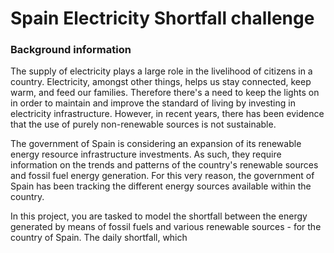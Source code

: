 <h1> Spain Electricity Shortfall challenge</h1>

<h3>Background information</h3>

<p>The supply of electricity plays a large role in the livelihood of citizens in a country. Electricity, amongst other things, helps us stay connected, keep warm, and feed our families. Therefore there's a need to keep the lights on in order to maintain and improve the standard of living by investing in electricity infrastructure. However, in recent years, there has been evidence that the use of purely non-renewable sources is not sustainable.</p>

<p>The government of Spain is considering an expansion of its renewable energy resource infrastructure investments. As such, they require information on the trends and patterns of the country's renewable sources and fossil fuel energy generation. For this very reason, the government of Spain has been tracking the different energy sources available within the country.</p>

<p>In this project, you are tasked to model the shortfall between the energy generated by means of fossil fuels and various renewable sources - for the country of Spain. The daily shortfall, which </p>
